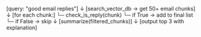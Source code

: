 [query: "good email replies"]
       ↓
[search_vector_db → get 50+ email chunks]
       ↓
[for each chunk:]
  └─ check_is_reply(chunk)
       └─ if True → add to final list
       └─ if False → skip
       ↓
[summarize(filtered_chunks)]
       ↓
[output top 3 with explanation]
